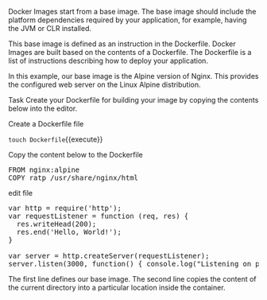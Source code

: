 Docker Images start from a base image. The base image should include the platform dependencies required by your application, for example, having the JVM or CLR installed.

This base image is defined as an instruction in the Dockerfile. Docker Images are built based on the contents of a Dockerfile. The Dockerfile is a list of instructions describing how to deploy your application.

In this example, our base image is the Alpine version of Nginx. This provides the configured web server on the Linux Alpine distribution.

Task
Create your Dockerfile for building your image by copying the contents below into the editor.

Create a Dockerfile file

`touch Dockerfile`{{execute}}

Copy the content below to the Dockerfile

<pre class="file" data-target="clipboard">
FROM nginx:alpine
COPY ratp /usr/share/nginx/html
</pre>

edit file
<pre class="file" data-filename="app.js" data-target="replace">var http = require('http');
var requestListener = function (req, res) {
  res.writeHead(200);
  res.end('Hello, World!');
}

var server = http.createServer(requestListener);
server.listen(3000, function() { console.log("Listening on port 3000")});
</pre>
The first line defines our base image. The second line copies the content of the current directory into a particular location inside the container.